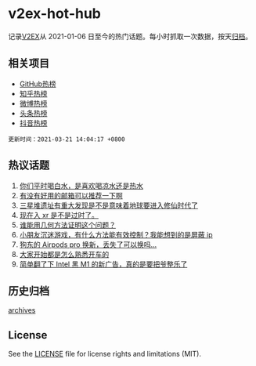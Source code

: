 # v2ex-hot-hub

 记录[V2EX](https://www.v2ex.com/)从 2021-01-06 日至今的热门话题。每小时抓取一次数据，按天[归档](archives)。
 
 ## 相关项目

- [GitHub热榜](https://github.com/lonnyzhang423/github-hot-hub)
- [知乎热榜](https://github.com/lonnyzhang423/zhihu-hot-hub)
- [微博热榜](https://github.com/lonnyzhang423/weibo-hot-hub)
- [头条热榜](https://github.com/lonnyzhang423/toutiao-hot-hub)
- [抖音热榜](https://github.com/lonnyzhang423/douyin-hot-hub)


 `更新时间：2021-03-21 14:04:17 +0800`

## 热议话题

1. [你们平时喝白水，是喜欢喝凉水还是热水](https://www.v2ex.com/t/763450)
1. [有没有好用的邮箱可以推荐一下啊](https://www.v2ex.com/t/763506)
1. [三星堆遗址有重大发现是不是意味着地球要进入修仙时代了](https://www.v2ex.com/t/763464)
1. [现在入 xr 是不是过时了。](https://www.v2ex.com/t/763538)
1. [谁能用几何方法证明这个问题？](https://www.v2ex.com/t/763473)
1. [小朋友沉迷游戏，有什么方法能有效控制？我能想到的是屏蔽 ip](https://www.v2ex.com/t/763483)
1. [狗东的 Airpods pro 换新，丢失了可以换吗...](https://www.v2ex.com/t/763574)
1. [大家开始都是怎么熟悉开车的](https://www.v2ex.com/t/763551)
1. [简单翻了下 Intel 黑 M1 的新广告，真的是要把爷整乐了](https://www.v2ex.com/t/763493)

## 历史归档

[archives](archives)

## License

See the [LICENSE](LICENSE) file for license rights and limitations (MIT).
